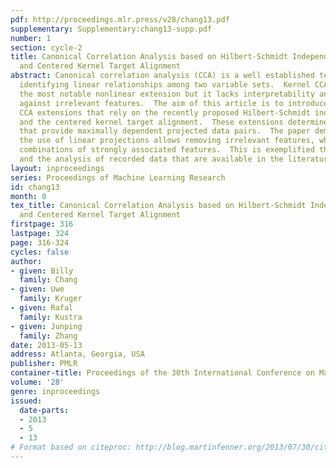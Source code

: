```yaml
---
pdf: http://proceedings.mlr.press/v28/chang13.pdf
supplementary: Supplementary:chang13-supp.pdf
number: 1
section: cycle-2
title: Canonical Correlation Analysis based on Hilbert-Schmidt Independence Criterion
  and Centered Kernel Target Alignment
abstract: Canonical correlation analysis (CCA) is a well established technique for
  identifying linear relationships among two variable sets.  Kernel CCA (KCCA) is
  the most notable nonlinear extension but it lacks interpretability and robustness
  against irrelevant features.  The aim of this article is to introduce two nonlinear
  CCA extensions that rely on the recently proposed Hilbert-Schmidt independence criterion
  and the centered kernel target alignment.  These extensions determine linear projections
  that provide maximally dependent projected data pairs.  The paper demonstrates that
  the use of linear projections allows removing irrelevant features, whilst extracting
  combinations of strongly associated features.  This is exemplified through a simulation
  and the analysis of recorded data that are available in the literature.
layout: inproceedings
series: Proceedings of Machine Learning Research
id: chang13
month: 0
tex_title: Canonical Correlation Analysis based on Hilbert-Schmidt Independence Criterion
  and Centered Kernel Target Alignment
firstpage: 316
lastpage: 324
page: 316-324
cycles: false
author:
- given: Billy
  family: Chang
- given: Uwe
  family: Kruger
- given: Rafal
  family: Kustra
- given: Junping
  family: Zhang
date: 2013-05-13
address: Atlanta, Georgia, USA
publisher: PMLR
container-title: Proceedings of the 30th International Conference on Machine Learning
volume: '28'
genre: inproceedings
issued:
  date-parts:
  - 2013
  - 5
  - 13
# Format based on citeproc: http://blog.martinfenner.org/2013/07/30/citeproc-yaml-for-bibliographies/
---
```

